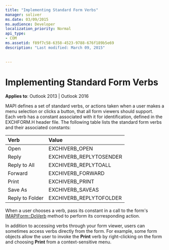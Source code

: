 ```yaml
---
title: "Implementing Standard Form Verbs"
manager: soliver
ms.date: 03/09/2015
ms.audience: Developer
localization_priority: Normal
api_type:
- COM
ms.assetid: f89f7c58-6358-4523-9788-676f189b5e69
description: "Last modified: March 09, 2015"
 
 
---
```


# Implementing Standard Form Verbs

  
  
**Applies to**: Outlook 2013 | Outlook 2016 
  
MAPI defines a set of standard verbs, or actions taken when a user makes a menu selection or clicks a button, that all form viewers should support. Each verb has a constant associated with it for identification, defined in the EXCHFORM.H header file. The following table lists the standard form verbs and their associated constants:
  
|**Verb**|**Value**|
|:-----|:-----|
|Open  <br/> |EXCHIVERB_OPEN  <br/> |
|Reply  <br/> |EXCHIVERB_REPLYTOSENDER  <br/> |
|Reply to All  <br/> |EXCHIVERB_REPLYTOALL  <br/> |
|Forward  <br/> |EXCHIVERB_FORWARD  <br/> |
|Print  <br/> |EXCHIVERB_PRINT  <br/> |
|Save As  <br/> |EXCHIVERB_SAVEAS  <br/> |
|Reply to Folder  <br/> |EXCHIVERB_REPLYTOFOLDER  <br/> |
   
When a user chooses a verb, pass its constant in a call to the form's [IMAPIForm::DoVerb](imapiform-doverb.md) method to perform its corresponding action. 
  
In addition to accessing verbs through your form viewer, users can sometimes access verbs directly from the form. For example, some form objects allow the user to invoke the **Print** verb by right-clicking on the form and choosing **Print** from a context-sensitive menu. 
  

